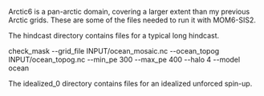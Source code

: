 Arctic6 is a pan-arctic domain, covering a larger extent than my previous Arctic grids. These are some of the files needed to run it with MOM6-SIS2.

The hindcast directory contains files for a typical long hindcast.

check_mask --grid_file INPUT/ocean_mosaic.nc --ocean_topog INPUT/ocean_topog.nc --min_pe 300 --max_pe 400 --halo 4 --model ocean

The idealized\_0 directory contains files for an idealized unforced spin-up.
